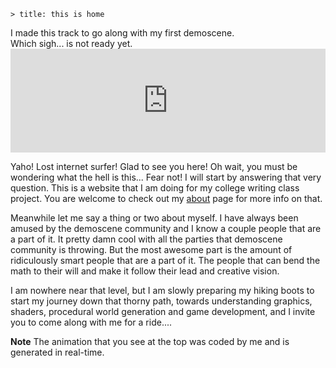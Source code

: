 ```
> title: this is home
```


<div class='small'>
<div class='descr'>
  I made this track to go along with my first demoscene.<br/> 
  Which sigh... is not ready yet.
</div>
<iframe width="100%" height="166" scrolling="no" frameborder="no" src="https://w.soundcloud.com/player/?url=https%3A//api.soundcloud.com/tracks/176699152&amp;color=ff5500&amp;auto_play=false&amp;hide_related=false&amp;show_comments=true&amp;show_user=true&amp;show_reposts=false"></iframe>
</div>

Yaho! Lost internet surfer! Glad to see you here! Oh wait, you must be
wondering what the hell is this... Fear not! I will start by answering that
very question. This is a website that I am doing for my college writing class
project. You are welcome to check out my [about][about] page for more info on
that.

Meanwhile let me say a thing or two about myself. I have always been amused by
the demoscene community and I know a couple people that are a part of it. It
pretty damn cool with all the parties that demoscene community is throwing. But
the most awesome part is the amount of ridiculously smart people that are a
part of it. The people that can bend the math to their will and make it follow
their lead and creative vision.

I am nowhere near that level, but I am slowly preparing my hiking boots to
start my journey down that thorny path, towards understanding graphics,
shaders, procedural world generation and game development, and I invite you to
come along with me for a ride....

<div class="small">
  <div class="descr alone">
  <strong>Note</strong>
  The animation that you see at the top was coded by me and is generated in real-time.
  </div>
</div>

[about]: /about
